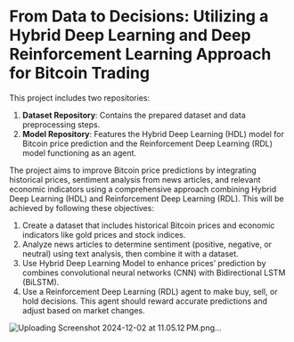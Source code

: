 # **From Data to Decisions: Utilizing a Hybrid Deep Learning and Deep Reinforcement Learning Approach for Bitcoin Trading**

This project includes two repositories:  

1. **Dataset Repository**: Contains the prepared dataset and data preprocessing steps.  
2. **Model Repository**: Features the Hybrid Deep Learning (HDL) model for Bitcoin price prediction and the Reinforcement Deep Learning (RDL) model functioning as an agent.  

The project aims to improve Bitcoin price predictions by integrating historical prices, sentiment analysis from news articles, and relevant economic indicators using a comprehensive approach combining Hybrid Deep Learning (HDL) and Reinforcement Deep Learning (RDL). This will be achieved by following these objectives:
1.	Create a dataset that includes historical Bitcoin prices and economic indicators like gold prices and stock indices.
2.	Analyze news articles to determine sentiment (positive, negative, or neutral) using text analysis, then combine it with a dataset.
3.	Use Hybrid Deep Learning Model to enhance prices’ prediction by combines convolutional neural networks (CNN) with Bidirectional LSTM (BiLSTM). 
4.	Use a Reinforcement Deep Learning (RDL) agent to make buy, sell, or hold decisions. This agent should reward accurate predictions and adjust based on market changes.


![Uploading Screenshot 2024-12-02 at 11.05.12 PM.png…]()
